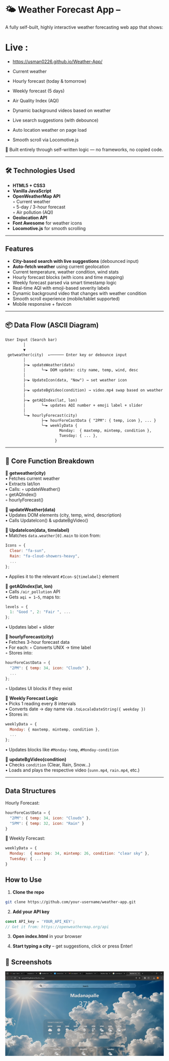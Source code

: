 
# 🌤️ Weather Forecast App – 

A fully self-built, highly interactive weather forecasting web app that shows:

# Live : 
- https://usman0226.github.io/Weather-App/

-  Current weather
-  Hourly forecast (today & tomorrow)
-  Weekly forecast (5 days)
-  Air Quality Index (AQI)
-  Dynamic background videos based on weather
-  Live search suggestions (with debounce)
-  Auto location weather on page load
-  Smooth scroll via Locomotive.js

🔧 Built entirely through self-written logic — no frameworks, no copied code.

---

## 🛠️ Technologies Used

- **HTML5 + CSS3**
- **Vanilla JavaScript**
- **OpenWeatherMap API**  
  ◦ Current weather  
  ◦ 5-day / 3-hour forecast  
  ◦ Air pollution (AQI)  
- **Geolocation API**
- **Font Awesome** for weather icons
- **Locomotive.js** for smooth scrolling

---

##  Features

-  **City-based search with live suggestions** (debounced input)
-  **Auto-fetch weather** using current geolocation
-  Current temperature, weather condition, wind stats
-  Hourly forecast blocks (with icons and time mapping)
-  Weekly forecast parsed via smart timestamp logic
-  Real-time AQI with emoji-based severity labels
-  Dynamic background video that changes with weather condition
-  Smooth scroll experience (mobile/tablet supported)
-  Mobile responsive + favicon

---

## 📦 Data Flow (ASCII Diagram)

```
User Input (Search bar)
        │
        ▼
 getweather(city)  ←────── Enter key or debounce input
        │
        ├─► updateWeather(data)
        │       └─► DOM update: city name, temp, wind, desc
        │
        ├─► UpdateIcon(data, "Now") → set weather icon
        │
        ├─► updateBgVideo(condition) → video.mp4 swap based on weather
        │
        ├─► getAQIndex(lat, lon)
        │       └─► updates AQI number + emoji label + slider
        │
        └─► hourlyForecast(city)
                ├─► hourForeCastData { "2PM": { temp, icon }, ... }
                └─► weeklyData {
                        Monday:  { maxtemp, mintemp, condition },
                        Tuesday: { ... },
                      }
```

---

## 📂 Core Function Breakdown

🔹 **getweather(city)**  
• Fetches current weather  
• Extracts lat/lon  
• Calls:
  ◦ updateWeather()  
  ◦ getAQIndex()  
  ◦ hourlyForecast()  

🔹 **updateWeather(data)**  
• Updates DOM elements (city, temp, wind, description)  
• Calls UpdateIcon() & updateBgVideo()

🔹 **UpdateIcon(data, timelabel)**  
• Matches `data.weather[0].main` to icon from:
```js
Icons = {
  Clear: "fa-sun",
  Rain: "fa-cloud-showers-heavy",
  ...
};
```
• Applies it to the relevant `#Icon-${timelabel}` element

🔹 **getAQIndex(lat, lon)**  
• Calls `/air_pollution` API  
• Gets `aqi = 1–5`, maps to:
```js
levels = {
  1: "Good ", 2: "Fair ", ...
};
```
• Updates label + slider

🔹 **hourlyForecast(city)**  
• Fetches 3-hour forecast data  
• For each:
  ◦ Converts UNIX → time label  
  ◦ Stores into:
```js
hourForeCastData = {
  "2PM": { temp: 34, icon: "Clouds" },
  ...
};
```
  ◦ Updates UI blocks if they exist

🔹 **Weekly Forecast Logic**  
• Picks 1 reading every 8 intervals  
• Converts date → day name via `.toLocaleDateString({ weekday })`  
• Stores in:
```js
weeklyData = {
  Monday: { maxtemp, mintemp, condition },
  ...
};
```
• Updates blocks like `#Monday-temp`, `#Monday-condition`

🔹 **updateBgVideo(condition)**  
• Checks `condition` (Clear, Rain, Snow…)  
• Loads and plays the respective video (`sunn.mp4`, `rain.mp4`, etc.)

---

##  Data Structures

 Hourly Forecast:
```js
hourForeCastData = {
  "2PM": { temp: 34, icon: "Clouds" },
  "5PM": { temp: 32, icon: "Rain" }
}
```

📆 Weekly Forecast:
```js
weeklyData = {
  Monday:  { maxtemp: 34, mintemp: 26, condition: "clear sky" },
  Tuesday: { ... }
}
```


## How to Use

1. **Clone the repo**
```bash
git clone https://github.com/your-username/weather-app.git
```

2. **Add your API key**
```js
const API_key = 'YOUR_API_KEY';
// Get it from: https://openweathermap.org/api
```

3. **Open index.html** in your browser

4. **Start typing a city** – get suggestions, click or press Enter!


## 📸 Screenshots
![alt text](Assets/image.png)